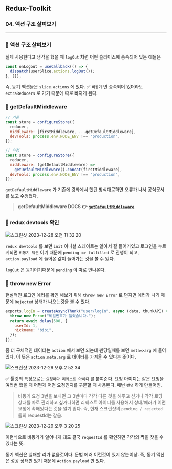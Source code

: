 ## Redux-Toolkit

### 04. 액션 구조 살펴보기

---

### 📌 액션 구조 살펴보기

실제 사용한다고 생각을 했을 때 `logOut` 처럼 어떤 슬라이스에 종속되어 있는 애들은

```js
const onLogout = useCallback(() => {
  dispatch(userSlice.actions.logOut());
}, []);
```

즉, 동기 액션들은 `slice.actions` 에 있다. ✅ `비동기` 면 종속되어 있더라도 `extraReducers` 로 가기 때문에 따로 빠지게 된다.

### 📌 getDefaultMiddleware

```js
// 기존
const store = configureStore({
  reducer,
  middleware: [firstMiddleware, ...getDefaultMiddleware],
  devTools: process.env.NODE_ENV !== "production",
});

// 수정
const store = configureStore({
  reducer,
  middleware: (getDefaultMiddleware) =>
    getDefaultMiddleware().concat(firstMiddleware),
  devTools: process.env.NODE_ENV !== "production",
});
```

`getDefaultMiddleware` 가 기존에 강좌에서 했던 방식대로하면 오류가 나서 공식문서를 보고 수정했다.

> **getDefaultMiddleware DOCS 👉 [`getDefaultMiddleware`]**

[`getDefaultMiddleware`]: https://redux-toolkit.js.org/api/getDefaultMiddleware

### 📌 redux devtools 확인

![스크린샷 2023-12-28 오전 11 32 20](https://github.com/chromeheartz/TIL/assets/95161113/3a6adf47-e966-4b16-9d85-35220796ae98)

`redux devtools` 를 보면 `init` 이니셜 스테이트는 알아서 잘 들어가있고 로그인을 누르게되면 `비동기 액션` 이기 때문에 `pending => fulfilled` 로 진행이 되고, `action.payload` 에 들어온 값이 들어가는 것을 볼 수 있다.

`logOut` 은 동기이기때문에 `pending` 이 따로 안나온다.

### 📌 throw new Error

현실적인 로그인 에러를 확인 해보기 위해 `throw new Error` 로 던지면 에러가 나기 때문에 `Rejected` 상태가 나오는것을 볼 수 있다.

```js
exports.logIn = createAsyncThunk("user/logIn", async (data, thunkAPI) => {
  throw new Error("비밀번호가 틀렸습니다.");
  return await delay(500, {
    userId: 1,
    nickname: "bibi",
  });
});
```

좀 더 구체적인 데이터는 `action` 에서 보면 되는데 펜딩일때를 보면 `meta=>arg` 에 들어있다.
이 뜻은 `action.meta.arg` 로 데이터를 가져올 수 있다는 뜻이다.

![스크린샷 2023-12-29 오후 2 52 34](https://github.com/chromeheartz/TIL/assets/95161113/7e1218d3-76b2-45d4-90f2-cf69f1317ee6)

✅ 툴킷의 특징으로는 `요청마다 리퀘스트 아이디` 를 붙여준다. 요청 아이디는 같은 요청을 여러번 했을 때 어떤게 어떤 요청인지를 구분할 때 사용된다.
매번 `랜덤` 하게 만들어짐.

> 비동기 요청 3번을 보내면 그 3번마다 각각 다른 것을 해주고 싶거나 각각 로딩 상태를 따로 관리하고 싶거나하면 리퀘스트 아이디를 사용해서 상태/에러가 어떤 요청에 속해있다는 것을 알기 쉽다.
> 즉, 현재 스크린샷의 `pending / rejected` 둘의 requestId는 같음.

![스크린샷 2023-12-29 오후 3 20 25](https://github.com/chromeheartz/TIL/assets/95161113/011b0c76-2486-4832-8755-699e1ace0cf3)

이런식으로 비동기가 일어나게 돼도 결국 `requestId` 를 확인하면 각각의 짝을 찾을 수 있다는 뜻.

동기 액션은 실패할 리가 없을것이다. 문법 에러 이런것이 있지 않는이상. 즉, 동기 액션은 성공 상태만 있기 때문에 `Action.payload` 만 있다.
